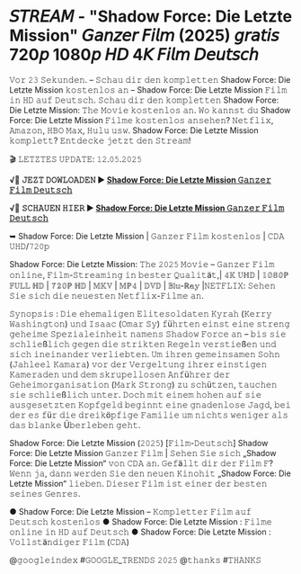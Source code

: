 # 𝘚𝘛𝘙𝘌𝘈𝘔 - "Shadow Force: Die Letzte Mission" 𝘎𝘢𝘯𝘻𝘦𝘳 𝘍𝘪𝘭𝘮 (2025) 𝘨𝘳𝘢𝘵𝘪𝘴 720𝘱 1080𝘱 𝘏𝘋 4𝘒 𝘍𝘪𝘭𝘮 𝘋𝘦𝘶𝘵𝘴𝘤𝘩

𝚅𝚘𝚛 𝟸𝟹 𝚂𝚎𝚔𝚞𝚗𝚍𝚎𝚗. – 𝚂𝚌𝚑𝚊𝚞 𝚍𝚒𝚛 𝚍𝚎𝚗 𝚔𝚘𝚖𝚙𝚕𝚎𝚝𝚝𝚎𝚗 Shadow Force: Die Letzte Mission 𝚔𝚘𝚜𝚝𝚎𝚗𝚕𝚘𝚜 𝚊𝚗 – Shadow Force: Die Letzte Mission 𝙵𝚒𝚕𝚖 𝚒𝚗 𝙷𝙳 𝚊𝚞𝚏 𝙳𝚎𝚞𝚝𝚜𝚌𝚑. 𝚂𝚌𝚑𝚊𝚞 𝚍𝚒𝚛 𝚍𝚎𝚗 𝚔𝚘𝚖𝚙𝚕𝚎𝚝𝚝𝚎𝚗 Shadow Force: Die Letzte Mission: 𝚃𝚑𝚎 𝙼𝚘𝚟𝚒𝚎 𝚔𝚘𝚜𝚝𝚎𝚗𝚕𝚘𝚜 𝚊𝚗. 𝚆𝚘 𝚔𝚊𝚗𝚗𝚜𝚝 𝚍𝚞 Shadow Force: Die Letzte Mission 𝙵𝚒𝚕𝚖𝚎 𝚔𝚘𝚜𝚝𝚎𝚗𝚕𝚘𝚜 𝚊𝚗𝚜𝚎𝚑𝚎𝚗? 𝙽𝚎𝚝𝚏𝚕𝚒𝚡, 𝙰𝚖𝚊𝚣𝚘𝚗, 𝙷𝙱𝙾 𝙼𝚊𝚡, 𝙷𝚞𝚕𝚞 𝚞𝚜𝚠. Shadow Force: Die Letzte Mission 𝚔𝚘𝚖𝚙𝚕𝚎𝚝𝚝? 𝙴𝚗𝚝𝚍𝚎𝚌𝚔𝚎 𝚓𝚎𝚝𝚣𝚝 𝚍𝚎𝚗 𝚂𝚝𝚛𝚎𝚊𝚖!

🎬 𝙻𝙴𝚃𝚉𝚃𝙴𝚂 𝚄𝙿𝙳𝙰𝚃𝙴: 𝟷𝟸.𝟶𝟻.𝟸𝟶𝟸𝟻 

**√🔗 𝙹𝙴𝚉𝚃 𝙳𝙾𝚆𝙻𝙾𝙰𝙳𝙴𝙽 ▶️ [Shadow Force: Die Letzte Mission 𝙶𝚊𝚗𝚣𝚎𝚛 𝙵𝚒𝚕𝚖 𝙳𝚎𝚞𝚝𝚜𝚌𝚑](https://t.co/yGhwTJsiqS)**

**√🔗 𝚂𝙲𝙷𝙰𝚄𝙴𝙽 𝙷𝙸𝙴𝚁 ▶️ [Shadow Force: Die Letzte Mission 𝙶𝚊𝚗𝚣𝚎𝚛 𝙵𝚒𝚕𝚖 𝙳𝚎𝚞𝚝𝚜𝚌𝚑](https://t.co/yGhwTJsiqS)**

➥ Shadow Force: Die Letzte Mission | 𝙶𝚊𝚗𝚣𝚎𝚛 𝙵𝚒𝚕𝚖 𝚔𝚘𝚜𝚝𝚎𝚗𝚕𝚘𝚜  | 𝙲𝙳𝙰 𝚄𝙷𝙳/𝟽𝟸𝟶𝚙

Shadow Force: Die Letzte Mission: 𝚃𝚑𝚎 𝟸𝟶𝟸𝟻 𝙼𝚘𝚟𝚒𝚎 – 𝙶𝚊𝚗𝚣𝚎𝚛 𝙵𝚒𝚕𝚖 𝚘𝚗𝚕𝚒𝚗𝚎, 𝙵𝚒𝚕𝚖-𝚂𝚝𝚛𝚎𝚊𝚖𝚒𝚗𝚐 𝚒𝚗 𝚋𝚎𝚜𝚝𝚎𝚛 𝚀𝚞𝚊𝚕𝚒𝚝ä𝚝,| 𝟜𝕂 𝕌ℍ𝔻 | 𝟙𝟘𝟠𝟘ℙ 𝔽𝕌𝕃𝕃 ℍ𝔻 | 𝟟𝟚𝟘ℙ ℍ𝔻 | 𝕄𝕂𝕍 | 𝕄ℙ𝟜 | 𝔻𝕍𝔻 | 𝔹𝕝𝕦-ℝ𝕒𝕪 |𝙽𝙴𝚃𝙵𝙻𝙸𝚇: 𝚂𝚎𝚑𝚎𝚗 𝚂𝚒𝚎 𝚜𝚒𝚌𝚑 𝚍𝚒𝚎 𝚗𝚎𝚞𝚎𝚜𝚝𝚎𝚗 𝙽𝚎𝚝𝚏𝚕𝚒𝚡-𝙵𝚒𝚕𝚖𝚎 𝚊𝚗.

𝚂𝚢𝚗𝚘𝚙𝚜𝚒𝚜 :
𝙳𝚒𝚎 𝚎𝚑𝚎𝚖𝚊𝚕𝚒𝚐𝚎𝚗 𝙴𝚕𝚒𝚝𝚎𝚜𝚘𝚕𝚍𝚊𝚝𝚎𝚗 𝙺𝚢𝚛𝚊𝚑 (𝙺𝚎𝚛𝚛𝚢 𝚆𝚊𝚜𝚑𝚒𝚗𝚐𝚝𝚘𝚗) 𝚞𝚗𝚍 𝙸𝚜𝚊𝚊𝚌 (𝙾𝚖𝚊𝚛 𝚂𝚢) 𝚏ü𝚑𝚛𝚝𝚎𝚗 𝚎𝚒𝚗𝚜𝚝 𝚎𝚒𝚗𝚎 𝚜𝚝𝚛𝚎𝚗𝚐 𝚐𝚎𝚑𝚎𝚒𝚖𝚎 𝚂𝚙𝚎𝚣𝚒𝚊𝚕𝚎𝚒𝚗𝚑𝚎𝚒𝚝 𝚗𝚊𝚖𝚎𝚗𝚜 𝚂𝚑𝚊𝚍𝚘𝚠 𝙵𝚘𝚛𝚌𝚎 𝚊𝚗 – 𝚋𝚒𝚜 𝚜𝚒𝚎 𝚜𝚌𝚑𝚕𝚒𝚎ß𝚕𝚒𝚌𝚑 𝚐𝚎𝚐𝚎𝚗 𝚍𝚒𝚎 𝚜𝚝𝚛𝚒𝚔𝚝𝚎𝚗 𝚁𝚎𝚐𝚎𝚕𝚗 𝚟𝚎𝚛𝚜𝚝𝚒𝚎ß𝚎𝚗 𝚞𝚗𝚍 𝚜𝚒𝚌𝚑 𝚒𝚗𝚎𝚒𝚗𝚊𝚗𝚍𝚎𝚛 𝚟𝚎𝚛𝚕𝚒𝚎𝚋𝚝𝚎𝚗. 𝚄𝚖 𝚒𝚑𝚛𝚎𝚗 𝚐𝚎𝚖𝚎𝚒𝚗𝚜𝚊𝚖𝚎𝚗 𝚂𝚘𝚑𝚗 (𝙹𝚊𝚑𝚕𝚎𝚎𝚕 𝙺𝚊𝚖𝚊𝚛𝚊) 𝚟𝚘𝚛 𝚍𝚎𝚛 𝚅𝚎𝚛𝚐𝚎𝚕𝚝𝚞𝚗𝚐 𝚒𝚑𝚛𝚎𝚛 𝚎𝚒𝚗𝚜𝚝𝚒𝚐𝚎𝚗 𝙺𝚊𝚖𝚎𝚛𝚊𝚍𝚎𝚗 𝚞𝚗𝚍 𝚍𝚎𝚖 𝚜𝚔𝚛𝚞𝚙𝚎𝚕𝚕𝚘𝚜𝚎𝚗 𝙰𝚗𝚏ü𝚑𝚛𝚎𝚛 𝚍𝚎𝚛 𝙶𝚎𝚑𝚎𝚒𝚖𝚘𝚛𝚐𝚊𝚗𝚒𝚜𝚊𝚝𝚒𝚘𝚗 (𝙼𝚊𝚛𝚔 𝚂𝚝𝚛𝚘𝚗𝚐) 𝚣𝚞 𝚜𝚌𝚑ü𝚝𝚣𝚎𝚗, 𝚝𝚊𝚞𝚌𝚑𝚎𝚗 𝚜𝚒𝚎 𝚜𝚌𝚑𝚕𝚒𝚎ß𝚕𝚒𝚌𝚑 𝚞𝚗𝚝𝚎𝚛. 𝙳𝚘𝚌𝚑 𝚖𝚒𝚝 𝚎𝚒𝚗𝚎𝚖 𝚑𝚘𝚑𝚎𝚗 𝚊𝚞𝚏 𝚜𝚒𝚎 𝚊𝚞𝚜𝚐𝚎𝚜𝚎𝚝𝚣𝚝𝚎𝚗 𝙺𝚘𝚙𝚏𝚐𝚎𝚕𝚍 𝚋𝚎𝚐𝚒𝚗𝚗𝚝 𝚎𝚒𝚗𝚎 𝚐𝚗𝚊𝚍𝚎𝚗𝚕𝚘𝚜𝚎 𝙹𝚊𝚐𝚍, 𝚋𝚎𝚒 𝚍𝚎𝚛 𝚎𝚜 𝚏ü𝚛 𝚍𝚒𝚎 𝚍𝚛𝚎𝚒𝚔ö𝚙𝚏𝚒𝚐𝚎 𝙵𝚊𝚖𝚒𝚕𝚒𝚎 𝚞𝚖 𝚗𝚒𝚌𝚑𝚝𝚜 𝚠𝚎𝚗𝚒𝚐𝚎𝚛 𝚊𝚕𝚜 𝚍𝚊𝚜 𝚋𝚕𝚊𝚗𝚔𝚎 Ü𝚋𝚎𝚛𝚕𝚎𝚋𝚎𝚗 𝚐𝚎𝚑𝚝.

Shadow Force: Die Letzte Mission (𝟸𝟶𝟸𝟻) [𝙵𝚒𝚕𝚖-𝙳𝚎𝚞𝚝𝚜𝚌𝚑] Shadow Force: Die Letzte Mission 𝙶𝚊𝚗𝚣𝚎𝚛 𝙵𝚒𝚕𝚖 | 𝚂𝚎𝚑𝚎𝚗 𝚂𝚒𝚎 𝚜𝚒𝚌𝚑 „Shadow Force: Die Letzte Mission“ 𝚟𝚘𝚗 𝙲𝙳𝙰 𝚊𝚗. 𝙶𝚎𝚏ä𝚕𝚕𝚝 𝚍𝚒𝚛 𝚍𝚎𝚛 𝙵𝚒𝚕𝚖 𝙵? 𝚆𝚎𝚗𝚗 𝚓𝚊, 𝚍𝚊𝚗𝚗 𝚠𝚎𝚛𝚍𝚎𝚗 𝚂𝚒𝚎 𝚍𝚎𝚗 𝚗𝚎𝚞𝚎𝚗 𝙺𝚒𝚗𝚘𝚑𝚒𝚝 „Shadow Force: Die Letzte Mission“ 𝚕𝚒𝚎𝚋𝚎𝚗. 𝙳𝚒𝚎𝚜𝚎𝚛 𝙵𝚒𝚕𝚖 𝚒𝚜𝚝 𝚎𝚒𝚗𝚎𝚛 𝚍𝚎𝚛 𝚋𝚎𝚜𝚝𝚎𝚗 𝚜𝚎𝚒𝚗𝚎𝚜 𝙶𝚎𝚗𝚛𝚎𝚜.

● Shadow Force: Die Letzte Mission – 𝙺𝚘𝚖𝚙𝚕𝚎𝚝𝚝𝚎𝚛 𝙵𝚒𝚕𝚖 𝚊𝚞𝚏 𝙳𝚎𝚞𝚝𝚜𝚌𝚑 𝚔𝚘𝚜𝚝𝚎𝚗𝚕𝚘𝚜
● Shadow Force: Die Letzte Mission : 𝙵𝚒𝚕𝚖𝚎 𝚘𝚗𝚕𝚒𝚗𝚎 𝚒𝚗 𝙷𝙳 𝚊𝚞𝚏 𝙳𝚎𝚞𝚝𝚜𝚌𝚑
● Shadow Force: Die Letzte Mission : 𝚅𝚘𝚕𝚕𝚜𝚝ä𝚗𝚍𝚒𝚐𝚎𝚛 𝙵𝚒𝚕𝚖 (𝙲𝙳𝙰)

@𝚐𝚘𝚘𝚐𝚕𝚎𝚒𝚗𝚍𝚎𝚡 #𝙶𝙾𝙾𝙶𝙻𝙴_𝚃𝚁𝙴𝙽𝙳𝚂 𝟸𝟶𝟸𝟻 @𝚝𝚑𝚊𝚗𝚔𝚜 #𝚃𝙷𝙰𝙽𝙺𝚂
